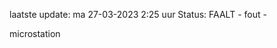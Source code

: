 laatste update: 
ma 27-03-2023  2:25   uur 
Status: FAALT - fout - 
<div class="service R">microstation</div>